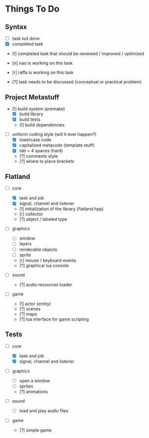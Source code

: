 Things To Do
============

Syntax
------
- [ ] task not done
- [x] completed task
- [!] completed task that should be reviewed / improved / optimized

- [n] nao is working on this task
- [r] raffa is working on this task
- [?] task needs to be discussed (conceptual or practical problem)


Project Metastuff
-----------------
- [!] build system (premake)
    - [x] build library
    - [x] build tests
    - [!] build dependencies

- [ ] uniform coding style (will it ever happen?)
    - [x] lowercase code
    - [x] capitalized metacode (template stuff)
    - [x] tab = 4 spaces (hard)
    - [?] comments style
    - [?] where to place brackets


Flatland
--------
- [ ] core
    - [x] task and job
    - [x] signal, channel and listener
    - [!] initialization of the library (flatland.hpp)
    - [r] collector
    - [?] object / labeled type

- [ ] graphics
    - [ ] window
    - [ ] layers
    - [ ] renderable objects
    - [ ] sprite
    - [r] mouse / keyboard events
    - [?] graphical lua console

- [ ] sound
    - [?] audio resources loader

- [ ] game
    - [!] actor (entity)
    - [?] scenes
    - [?] maps
    - [?] lua interface for game scripting


Tests
-----
- [ ] core
    - [x] task and job
    - [x] signal, channel and listener

- [ ] graphics
    - [ ] open a window
    - [ ] sprites
    - [?] animations

- [ ] sound
    - [ ] load and play audio files

- [ ] game
    - [?] simple game
